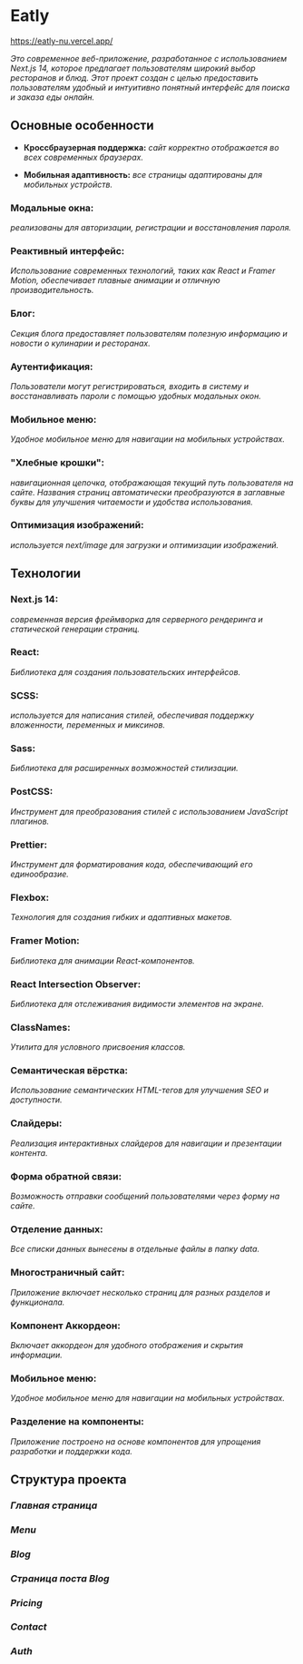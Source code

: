 # Eatly

https://eatly-nu.vercel.app/

 _Это современное веб-приложение, разработанное с использованием Next.js 14, которое предлагает пользователям широкий выбор ресторанов и блюд. Этот проект создан с целью предоставить пользователям удобный и интуитивно понятный интерфейс для поиска и заказа еды онлайн._

## Основные особенности

- __Кроссбраузерная поддержка:__ 
_сайт корректно отображается во всех современных браузерах._

- __Мобильная адаптивность:__ 
_все страницы адаптированы для мобильных устройств._

### Модальные окна: 
_реализованы для авторизации, регистрации и восстановления пароля._

### Реактивный интерфейс: 
_Использование современных технологий, таких как React и Framer Motion, обеспечивает плавные анимации и отличную производительность._

<!-- Фильтрация и сортировка: Пользователи могут легко находить рестораны и блюда, используя различные фильтры и параметры сортировки. -->

### Блог:
_Секция блога предоставляет пользователям полезную информацию и новости о кулинарии и ресторанах._

### Аутентификация: 
_Пользователи могут регистрироваться, входить в систему и восстанавливать пароли с помощью удобных модальных окон._

<!-- Администрирование: Панель администратора позволяет управлять контентом сайта, включая добавление и редактирование ресторанов и блюд. -->

### Мобильное меню: 
_Удобное мобильное меню для навигации на мобильных устройствах._

### "Хлебные крошки": 
_навигационная цепочка, отображающая текущий путь пользователя на сайте. Названия страниц автоматически преобразуются в заглавные буквы для улучшения читаемости и удобства использования._

### Оптимизация изображений: 
_используется next/image для загрузки и оптимизации изображений._

## Технологии

### Next.js 14: 
_современная версия фреймворка для серверного рендеринга и статической генерации страниц._

### React: 
_Библиотека для создания пользовательских интерфейсов._

### SCSS: 
_используется для написания стилей, обеспечивая поддержку вложенности, переменных и миксинов._

### Sass: 
_Библиотека для расширенных возможностей стилизации._

### PostCSS: 
_Инструмент для преобразования стилей с использованием JavaScript плагинов._

### Prettier: 
_Инструмент для форматирования кода, обеспечивающий его единообразие._

### Flexbox: 
_Технология для создания гибких и адаптивных макетов._

### Framer Motion: 
_Библиотека для анимации React-компонентов._

### React Intersection Observer: 
_Библиотека для отслеживания видимости элементов на экране._

### ClassNames: 
_Утилита для условного присвоения классов._

### Семантическая вёрстка: 
_Использование семантических HTML-тегов для улучшения SEO и доступности._

### Слайдеры: 
_Реализация интерактивных слайдеров для навигации и презентации контента._

### Форма обратной связи: 
_Возможность отправки сообщений пользователями через форму на сайте._

### Отделение данных: 
_Все списки данных вынесены в отдельные файлы в папку data._

### Многостраничный сайт: 
_Приложение включает несколько страниц для разных разделов и функционала._

### Компонент Аккордеон: 
_Включает аккордеон для удобного отображения и скрытия информации._

### Мобильное меню: 
_Удобное мобильное меню для навигации на мобильных устройствах._

### Разделение на компоненты: 
_Приложение построено на основе компонентов для упрощения разработки и поддержки кода._

## Структура проекта
<!-- src/app/layout.js: Главный файл макета приложения.
src/data/combinedPosts.js: Файл данных для блога.
src/app/blog/[id]/page.jsx: Компонент страницы блога.
src/app/api/auth/register.js: Файл API для регистрации пользователей. -->
### _Главная страница_

### _Menu_

### _Blog_

### _Страница поста Blog_

### _Pricing_

### _Contact_

### _Auth_
